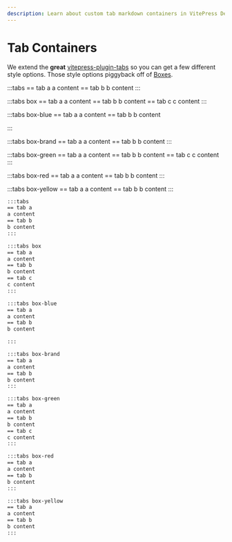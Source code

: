 ```yaml
---
description: Learn about custom tab markdown containers in VitePress Default Theme +
---
```


# Tab Containers

We extend the **great** [vitepress-plugin-tabs](https://vitepress-plugins.sapphi.red/tabs/) so you can get a few different style options. Those style options piggyback off of [Boxes](./boxes.md).

:::tabs
== tab a
a content
== tab b
b content
:::

:::tabs box
== tab a
a content
== tab b
b content
== tab c
c content
:::

:::tabs box-blue
== tab a
a content
== tab b
b content

:::

:::tabs box-brand
== tab a
a content
== tab b
b content
:::

:::tabs box-green
== tab a
a content
== tab b
b content
== tab c
c content
:::

:::tabs box-red
== tab a
a content
== tab b
b content
:::

:::tabs box-yellow
== tab a
a content
== tab b
b content
:::


```md
:::tabs
== tab a
a content
== tab b
b content
:::

:::tabs box
== tab a
a content
== tab b
b content
== tab c
c content
:::

:::tabs box-blue
== tab a
a content
== tab b
b content

:::

:::tabs box-brand
== tab a
a content
== tab b
b content
:::

:::tabs box-green
== tab a
a content
== tab b
b content
== tab c
c content
:::

:::tabs box-red
== tab a
a content
== tab b
b content
:::

:::tabs box-yellow
== tab a
a content
== tab b
b content
:::
```
